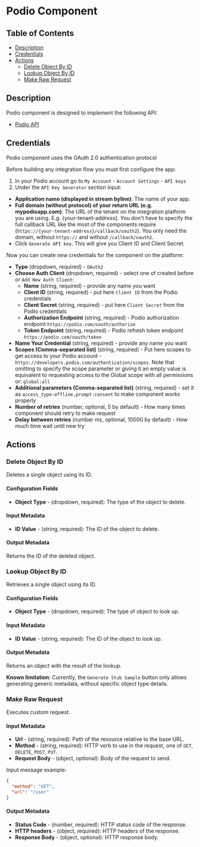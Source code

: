 # Podio Component

## Table of Contents

* [Description](#description)
* [Credentials](#credentials)
* [Actions](#actions)
  * [Delete Object By ID](#delete-object-by-id)
  * [Lookup Object By ID](#lookup-object-by-id)
  * [Make Raw Request](#make-raw-request)

## Description

Podio component is designed to implement the following API:
- [Podio API](https://developers.podio.com/)

## Credentials

Podio component uses the OAuth 2.0 authentication protocol

Before building any integration flow you must first configure the app:
1. In your Podio account go to `My Account` - `Account Settings` - `API keys`
2. Under the `API Key Generator` section input:
- **Application name (displayed in stream byline)**: The name of your app.
- **Full domain (without protocol) of your return URL (e.g. mypodioapp.com)**: The URL of the tenant on the integration platform you are using. E.g. {your-tenant-address}. You don't have to specify the full callback URL like the most of the components require (`https://{your-tenant-address}/callback/oauth2`). You only need the domain, without `https://` and without `/callback/oauth2`.
- Click `Generate API key`. This will give you Client ID and Client Secret.

Now you can create new credentials for the component on the platform:
* **Type** (dropdown, required) - `OAuth2`
* **Choose Auth Client** (dropdown, required) - select one of created before or `Add New Auth Client`:
  * **Name** (string, required) - provide any name you want
  * **Client ID** (string, required) - put here `Client ID` from the Podio credentials
  * **Client Secret** (string, required) - put here `Client Secret` from the Podio credentials
  * **Authorization Endpoint** (string, required) - Podio authorization endpoint `https://podio.com/oauth/authorize`
  * **Token Endpoint** (string, required) - Podio refresh token endpoint `https://podio.com/oauth/token`
* **Name Your Credential** (string, required) - provide any name you want
* **Scopes (Comma-separated list)** (string, required) - Put here scopes to get access to your Podio account - `https://developers.podio.com/authentication/scopes`. Note that omitting to specify the scope parameter or giving it an empty value is equivalent to requesting access to the Global scope with all permissions or: `global:all`
* **Additional parameters (Comma-separated list)** (string, required) - set it as `access_type:offline,prompt:consent` to make component works properly
* **Number of retries** (number, optional, 5 by default) - How many times component should retry to make request 
* **Delay between retries** (number ms, optional, 10000 by default) - How much time wait until new try

## Actions

### Delete Object By ID

Deletes a single object using its ID.

#### Configuration Fields

- **Object Type** - (dropdown, required): The type of the object to delete.

#### Input Metadata

- **ID Value** - (string, required): The ID of the object to delete.

#### Output Metadata

Returns the ID of the deleted object.

### Lookup Object By ID

Retrieves a single object using its ID.

#### Configuration Fields

- **Object Type** - (dropdown, required): The type of object to look up.

#### Input Metadata

- **ID Value** - (string, required): The ID of the object to look up.

#### Output Metadata

Returns an object with the result of the lookup.

**Known limitation**: Currently, the `Generate Stub Sample` button only allows generating generic metadata, without specific object type details.

### Make Raw Request 

Executes custom request.

#### Input Metadata

* **Url** - (string, required): Path of the resource relative to the base URL.
* **Method** - (string, required): HTTP verb to use in the request, one of `GET`, `DELETE`, `POST`, `PUT`.
* **Request Body** - (object, optional): Body of the request to send.

Input message example:
```json
{
  "method": "GET",
  "url": "/user"
}
```

#### Output Metadata

* **Status Code** - (number, required): HTTP status code of the response.
* **HTTP headers** - (object, required): HTTP headers of the response.
* **Response Body** - (object, optional): HTTP response body.
